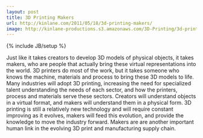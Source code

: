 ```yaml
---
layout: post
title: 3D Printing Makers
url: http://kinlane.com/2011/05/18/3d-printing-makers/
image: http://kinlane-productions.s3.amazonaws.com/3D-Printing/3d-printing-makers.jpg
---
```

{% include JB/setup %}
Just like it takes creators to develop 3D models of physical objects, it takes makers, who are people that actually bring these virtual representations into the world.
3D printers do most of the work, but it takes someone who knows the machine, materials and process to bring these 3D models to life.
Many industries will adopt 3D printing, increasing the need for specialized talent understanding the needs of each sector, and how the printers, process and materials serve these sectors.
Creators will understand objects in a virtual format, and makers will understand them in a physical form.
3D printing is still a relatively new technology and will require constant improving as it evolves, makers will feed this evolution, and provide the knowledge to move the industry forward.
Makers are are another important human link in the evolving 3D print and manufacturing supply chain.